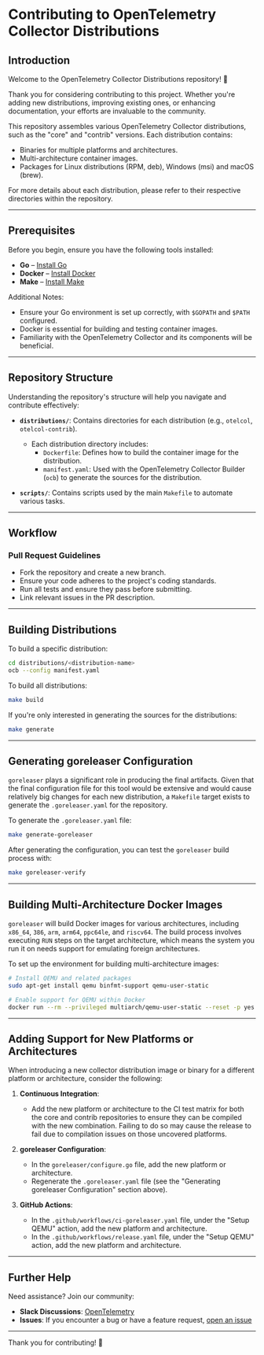 # Contributing to OpenTelemetry Collector Distributions

## Introduction

Welcome to the OpenTelemetry Collector Distributions repository! 🎉

Thank you for considering contributing to this project. Whether you're adding new distributions, improving existing ones, or enhancing documentation, your efforts are invaluable to the community.

This repository assembles various OpenTelemetry Collector distributions, such as the "core" and "contrib" versions. Each distribution contains:

- Binaries for multiple platforms and architectures.
- Multi-architecture container images.
- Packages for Linux distributions (RPM, deb), Windows (msi) and macOS (brew).

For more details about each distribution, please refer to their respective directories within the repository.

---

## Prerequisites

Before you begin, ensure you have the following tools installed:

- **Go** – [Install Go](https://golang.org/doc/install)
- **Docker** – [Install Docker](https://docs.docker.com/get-docker/)
- **Make** – [Install Make](https://www.gnu.org/software/make/)

Additional Notes:

- Ensure your Go environment is set up correctly, with `$GOPATH` and `$PATH` configured.
- Docker is essential for building and testing container images.
- Familiarity with the OpenTelemetry Collector and its components will be beneficial.

---

## Repository Structure

Understanding the repository's structure will help you navigate and contribute effectively:

- **`distributions/`**: Contains directories for each distribution (e.g., `otelcol`, `otelcol-contrib`).
  - Each distribution directory includes:
    - `Dockerfile`: Defines how to build the container image for the distribution.
    - `manifest.yaml`: Used with the OpenTelemetry Collector Builder (`ocb`) to generate the sources for the distribution.

- **`scripts/`**: Contains scripts used by the main `Makefile` to automate various tasks.

---

## Workflow

### Pull Request Guidelines

- Fork the repository and create a new branch.
- Ensure your code adheres to the project's coding standards.
- Run all tests and ensure they pass before submitting.
- Link relevant issues in the PR description.

---

## Building Distributions

To build a specific distribution:

```bash
cd distributions/<distribution-name>
ocb --config manifest.yaml
```

To build all distributions:

```bash
make build
```

If you're only interested in generating the sources for the distributions:

```bash
make generate
```

---

## Generating goreleaser Configuration

`goreleaser` plays a significant role in producing the final artifacts. Given that the final configuration file for this tool would be extensive and would cause relatively big changes for each new distribution, a `Makefile` target exists to generate the `.goreleaser.yaml` for the repository.

To generate the `.goreleaser.yaml` file:

```bash
make generate-goreleaser
```

After generating the configuration, you can test the `goreleaser` build process with:

```bash
make goreleaser-verify
```

---

## Building Multi-Architecture Docker Images

`goreleaser` will build Docker images for various architectures, including `x86_64`, `386`, `arm`, `arm64`, `ppc64le`, and `riscv64`. The build process involves executing `RUN` steps on the target architecture, which means the system you run it on needs support for emulating foreign architectures.

To set up the environment for building multi-architecture images:

```bash
# Install QEMU and related packages
sudo apt-get install qemu binfmt-support qemu-user-static

# Enable support for QEMU within Docker
docker run --rm --privileged multiarch/qemu-user-static --reset -p yes
```

---

## Adding Support for New Platforms or Architectures

When introducing a new collector distribution image or binary for a different platform or architecture, consider the following:

1. **Continuous Integration**:
   - Add the new platform or architecture to the CI test matrix for both the core and contrib repositories to ensure they can be compiled with the new combination. Failing to do so may cause the release to fail due to compilation issues on those uncovered platforms.

2. **goreleaser Configuration**:
   - In the `goreleaser/configure.go` file, add the new platform or architecture.
   - Regenerate the `.goreleaser.yaml` file (see the "Generating goreleaser Configuration" section above).

3. **GitHub Actions**:
   - In the `.github/workflows/ci-goreleaser.yaml` file, under the "Setup QEMU" action, add the new platform and architecture.
   - In the `.github/workflows/release.yaml` file, under the "Setup QEMU" action, add the new platform and architecture.

---

## Further Help

Need assistance? Join our community:

- **Slack Discussions**: [OpenTelemetry](https://cloud-native.slack.com/archives/CJFCJHG4Q)
- **Issues**: If you encounter a bug or have a feature request, [open an issue](https://github.com/open-telemetry/opentelemetry-collector-releases/issues)

---

Thank you for contributing! 🚀
